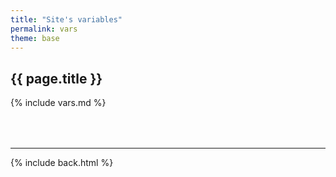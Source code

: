 ```yaml
---
title: "Site's variables"
permalink: vars
theme: base
---
```

## {{ page.title }}

{% include vars.md %}

<div style="margin-top:4rem"></div>

***

{% include back.html %}
